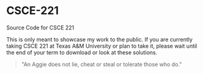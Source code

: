 # CSCE-221
Source Code for CSCE 221

This is only meant to showcase my work to the public. If you are currently taking CSCE 221 at Texas A&M University or plan to take it, please wait until the end of your term to download or look at these solutions.

> "An Aggie does not lie, cheat or steal or tolerate those who do."